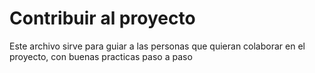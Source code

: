 # Contribuir al proyecto

Este archivo sirve para guiar a las personas que quieran colaborar en el proyecto, con buenas practicas paso a paso

